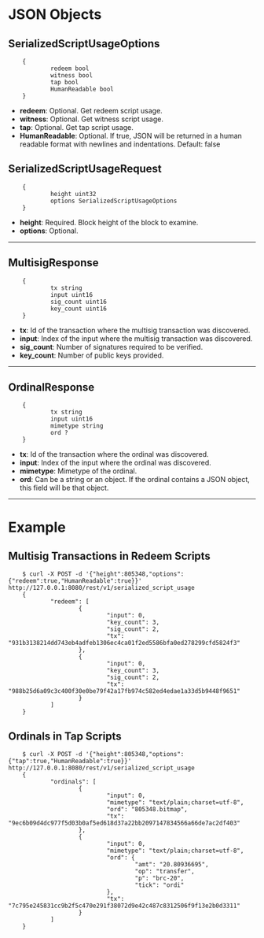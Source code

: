 # JSON Objects

## SerializedScriptUsageOptions

        {
                redeem bool
                witness bool
                tap bool
                HumanReadable bool
        }

- **redeem**: Optional. Get redeem script usage.
- **witness**: Optional. Get witness script usage.
- **tap**: Optional. Get tap script usage.
- **HumanReadable**: Optional. If true, JSON will be returned in a human readable format with newlines and indentations. Default: false

## SerializedScriptUsageRequest

        {
                height uint32
                options SerializedScriptUsageOptions
        }

- **height**: Required. Block height of the block to examine.
- **options**: Optional.

***

## MultisigResponse

        {
                tx string
                input uint16
                sig_count uint16
                key_count uint16
        }

- **tx**: Id of the transaction where the multisig transaction was discovered.
- **input**: Index of the input where the multisig transaction was discovered.
- **sig_count**: Number of signatures required to be verified.
- **key_count**: Number of public keys provided.

***

## OrdinalResponse

        {
                tx string
                input uint16
                mimetype string
                ord ?
        }

- **tx**: Id of the transaction where the ordinal was discovered.
- **input**: Index of the input where the ordinal was discovered.
- **mimetype**: Mimetype of the ordinal.
- **ord**: Can be a string or an object. If the ordinal contains a JSON object, this field will be that object.

***

# Example

## Multisig Transactions in Redeem Scripts

        $ curl -X POST -d '{"height":805348,"options":{"redeem":true,"HumanReadable":true}}' http://127.0.0.1:8080/rest/v1/serialized_script_usage
        {
                "redeem": [
                        {
                                "input": 0,
                                "key_count": 3,
                                "sig_count": 2,
                                "tx": "931b3138214dd743eb4adfeb1306ec4ca01f2ed5586bfa0ed278299cfd5824f3"
                        },
                        {
                                "input": 0,
                                "key_count": 3,
                                "sig_count": 2,
                                "tx": "988b25d6a09c3c400f30e0be79f42a17fb974c582ed4edae1a33d5b9448f9651"
                        }
                ]
        }

## Ordinals in Tap Scripts

        $ curl -X POST -d '{"height":805348,"options":{"tap":true,"HumanReadable":true}}' http://127.0.0.1:8080/rest/v1/serialized_script_usage
        {
                "ordinals": [
                        {
                                "input": 0,
                                "mimetype": "text/plain;charset=utf-8",
                                "ord": "805348.bitmap",
                                "tx": "9ec6b09d4dc977f5d03b0af5ed618d37a22bb2097147834566a66de7ac2df403"
                        },
                        {
                                "input": 0,
                                "mimetype": "text/plain;charset=utf-8",
                                "ord": {
                                        "amt": "20.80936695",
                                        "op": "transfer",
                                        "p": "brc-20",
                                        "tick": "ordi"
                                },
                                "tx": "7c795e245831cc9b2f5c470e291f38072d9e42c487c8312506f9f13e2b0d3311"
                        }
                ]
        }

